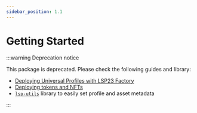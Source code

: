 ```yaml
---
sidebar_position: 1.1
---
```


# Getting Started

:::warning Deprecation notice

This package is deprecated. Please check the following guides and library:

- [Deploying Universal Profiles with LSP23 Factory](../../../learn/universal-profile/advanced-guides/deploy-up-with-lsp23/)
- [Deploying tokens and NFTs](../../../learn/digital-assets/getting-started)
- [`lsp-utils`](../lsp-utils/getting-started.md) library to easily set profile and asset metadata

:::
